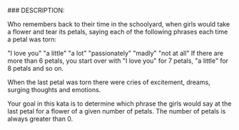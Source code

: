 ### DESCRIPTION:

Who remembers back to their time in the schoolyard, when girls would take a flower and tear its petals, saying each of the following phrases each time a petal was torn:

"I love you"
"a little"
"a lot"
"passionately"
"madly"
"not at all"
If there are more than 6 petals, you start over with "I love you" for 7 petals, "a little" for 8 petals and so on.

When the last petal was torn there were cries of excitement, dreams, surging thoughts and emotions.

Your goal in this kata is to determine which phrase the girls would say at the last petal for a flower of a given number of petals. The number of petals is always greater than 0.